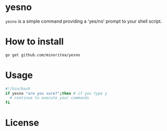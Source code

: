 # yesno

`yesno` is a simple command providing a 'yes/no' prompt to your shell script.

# How to install

```bash
go get github.com/minoritea/yesno
```

# Usage

```bash
#!/bin/bash
if yesno "are you sure?";then # if you type y
  # continue to execute your commands
fi
```

# License
